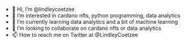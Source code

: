 - 👋 Hi, I’m @lindleycoetzee
- 👀 I’m interested in cardano nfts, python programming, data analytics
- 🌱 I’m currently learning data analytics and a bit of machine learning
- 💞️ I’m looking to collaborate on cardano nfts or data analytics
- 📫 How to reach me on Twitter at @LindleyCoetzee

<!---
lindleycoetzee/lindleycoetzee is a ✨ special ✨ repository because its `README.md` (this file) appears on your GitHub profile.
You can click the Preview link to take a look at your changes.
--->
